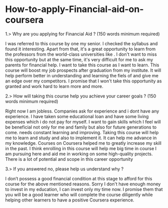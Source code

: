 # How-to-apply-Financial-aid-on-coursera

1.>  Why are you applying for Financial Aid ? (150 words minimum required)

I was referred to this course by one my senior.
I checked the syllabus and found it interesting.
Apart from that, it's a great opportunity to learn from the professors from the world-class universities like <The university>.
I don't want to miss this opportunity but at the same time, it's very difficult for me to ask my parents for financial help.
I want to take this course as I want to learn. 
This course will boost my job prospects after graduation from my institute. 
It will help perform better in understanding and learning the fiels of <FIELD> and give me an edge over my competitors.
I promise that I won't take this opportunity as granted and work hard to learn more and more.  


2.>  How will taking this course help you achieve your career goals ? (150 words minimum required)
  
Right now I am jobless. Companies ask for experience and i dont have any experience.
I have taken some educational loan and have some living expenses which i do not pay for myself.
I want to gain skills which I feel will be beneficial not only for me and family but also for future generations to come.
<THE SKILL> needs constant learning and improving. Taking this course will help me to learn and study <THE TOPIC> and also to implement it. It can help me advance in my knowledge.
Courses on Coursera helped me to greatly increase my skill in the past.
I think enrolling in this course will help me big time in <COURSE NAME> course I am pursuing here and aid me in working on some high-quality projects.
There is a lot of potential and scope in this career opportunity


3.>  If you answered no, please help us understand why ?
  
I don’t possess a good financial condition at this stage to afford for this course for the above mentioned reasons.
Sorry I don't have enough money to invest in my education, I can invest only my time now.
I promise them that you will be a good learner who will complete the course diligently while helping other learners to have a positive Coursera experience.
